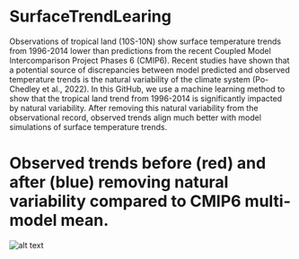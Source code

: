 # SurfaceTrendLearing
Observations of tropical land (10S-10N) show surface temperature trends from 1996-2014 lower than predictions from the recent Coupled Model Intercomparison Project Phases 6 (CMIP6). Recent studies have shown that a potential source of discrepancies between model predicted and observed temperature trends is the natural variability of the climate system (Po-Chedley et al., 2022). In this GitHub, we use a machine learning method to show that the tropical land trend from 1996-2014 is significantly impacted by natural variability. After removing this natural variability from the observational record, observed trends align much better with model simulations of surface temperature trends.

# Observed trends before (red) and after (blue) removing natural variability compared to CMIP6 multi-model mean.

![alt text]([http://url/to/img.png](https://github.com/AodhanSweeney/SurfaceTrendLearing/blob/main/FileCreators/Obs_vs_CMIP6.png))
